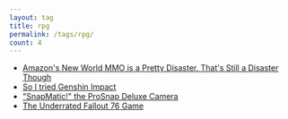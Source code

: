 ```yaml
---
layout: tag
title: rpg
permalink: /tags/rpg/
count: 4
---
```


- [Amazon's New World MMO is a Pretty Disaster, That's Still a Disaster Though](/blog/gaming/the-new-world-mmo-by-amazon-is-a-disaster)
- [So I tried Genshin Impact](/blog/gaming/genshin-impact/so-i-tried-genshin-impact)
- ["SnapMatic!" the ProSnap Deluxe Camera](/blog/gaming/fallout-76/prosnap-deluxe-camera)
- [The Underrated Fallout 76 Game](/blog/gaming/fallout-76/the-underrated-fallout-game)
